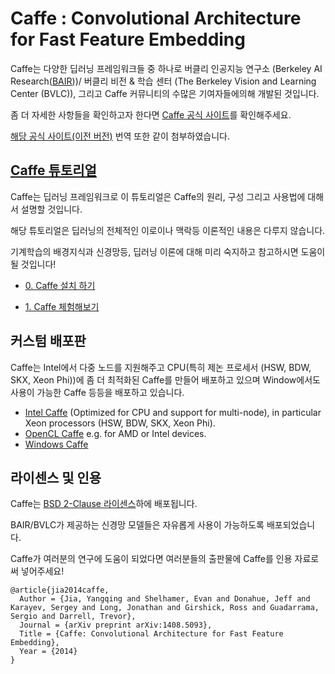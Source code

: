 # Caffe : Convolutional Architecture for Fast Feature Embedding

Caffe는 다양한 딥러닝 프레임워크들 중 하나로 버클리 인공지능 연구소 (Berkeley AI Research([BAIR](http://bair.berkeley.edu)))/ 버클리 비전 & 학습 센터 (The Berkeley Vision and Learning Center (BVLC)), 그리고 Caffe 커뮤니티의 수많은 기여자들에의해 개발된 것입니다.

좀 더 자세한 사항들을 확인하고자 한다면 [Caffe 공식 사이트](http://caffe.berkeleyvision.org)를 확인해주세요. 

[해당 공식 사이트(이전 버전)](https://github.com/ys7yoo/BrainCaffe/wiki/Caffe-Documentation-:-Caffe-Tutorial-(Kor)) 번역 또한 같이 첨부하였습니다.

## [Caffe 튜토리얼](https://github.com/Hahnnz/Caffe_Tutorial/wiki)
Caffe는 딥러닝 프레임워크로 이 튜토리얼은 Caffe의 원리, 구성 그리고 사용법에 대해서 설명할 것입니다.

해당 튜토리얼은 딥러닝의 전체적인 이로이나 맥락등 이론적인 내용은 다루지 않습니다.

기계학습의 배경지식과 신경망등, 딥러닝 이론에 대해 미리 숙지하고 참고하시면 도움이될 것입니다!

 - [0. Caffe 설치 하기](https://github.com/Hahnnz/Caffe_Tutorial/wiki/0.-Caffe-%EC%84%A4%EC%B9%98-%EB%B0%A9%EB%B2%95)
 
 - [1. Caffe 체험해보기](https://github.com/Hahnnz/Caffe_Tutorial/wiki/1.-Caffe-%EC%B2%B4%ED%97%98%ED%95%B4%EB%B3%B4%EA%B8%B0)

## 커스텀 배포판
Caffe는 Intel에서 다중 노드를 지원해주고 CPU(특히 제논 프로세서 (HSW, BDW, SKX, Xeon Phi))에 좀 더 최적화된 Caffe를 만들어 배포하고 있으며 Window에서도 사용이 가능한 Caffe 등등을 배포하고 있습니다.


 - [Intel Caffe](https://github.com/BVLC/caffe/tree/intel) (Optimized for CPU and support for multi-node), in particular Xeon processors (HSW, BDW, SKX, Xeon Phi).
- [OpenCL Caffe](https://github.com/BVLC/caffe/tree/opencl) e.g. for AMD or Intel devices.
- [Windows Caffe](https://github.com/BVLC/caffe/tree/windows)

## 라이센스 및 인용

Caffe는 [BSD 2-Clause 라이센스](https://github.com/BVLC/caffe/blob/master/LICENSE)하에 배포됩니다.

BAIR/BVLC가 제공하는 신경망 모델들은 자유롭게 사용이 가능하도록 배포되었습니다.

Caffe가 여러분의 연구에 도움이 되었다면 여러분들의 출판물에 Caffe를 인용 자료로써 넣어주세요!

    @article{jia2014caffe,
      Author = {Jia, Yangqing and Shelhamer, Evan and Donahue, Jeff and Karayev, Sergey and Long, Jonathan and Girshick, Ross and Guadarrama, Sergio and Darrell, Trevor},
      Journal = {arXiv preprint arXiv:1408.5093},
      Title = {Caffe: Convolutional Architecture for Fast Feature Embedding},
      Year = {2014}
    }
